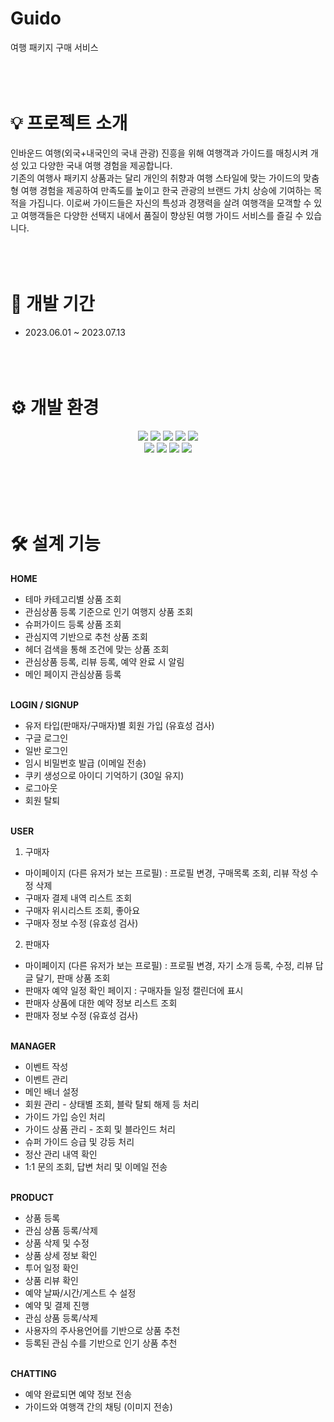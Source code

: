 # Guido
여행 패키지 구매 서비스
<br></br>
<br></br>

# 💡 프로젝트 소개
인바운드 여행(외국+내국인의 국내 관광) 진흥을 위해 여행객과 가이드를 매칭시켜 개성 있고 다양한 국내 여행 경험을 제공합니다.                                                                                
기존의 여행사 패키지 상품과는 달리 개인의 취향과 여행 스타일에 맞는 가이드의 맞춤형 여행 경험을 제공하여 만족도를 높이고 한국 관광의 브랜드 가치 상승에 기여하는 목적을 가집니다.
이로써 가이드들은 자신의 특성과 경쟁력을 살려 여행객을 모객할 수 있고 여행객들은 다양한 선택지 내에서 품질이 향상된 여행 가이드 서비스를 즐길 수 있습니다.
<br></br>
<br></br>

# 📅 개발 기간
- 2023.06.01 ~ 2023.07.13
<br></br>
<br></br>

# ⚙ 개발 환경
<div align="center">
  <img src="https://img.shields.io/badge/Java 17-2C2255?style=for-the-badge&logo=Eclipse IDE&logoColor=white"/>
  <img src="https://img.shields.io/badge/Sring Boot 3.1.0-6DB33F?style=for-the-badge&logo=SpringBoot&logoColor=white"/>
  <img src="https://img.shields.io/badge/Oracle-F80000?style=for-the-badge&logo=Oracle&logoColor=white"/>
  <img src="https://img.shields.io/badge/Gradle-02303A?style=for-the-badge&logo=Gradle&logoColor=white"/>
  <img src="https://img.shields.io/badge/Thymeleaf-005F0F?style=for-the-badge&logo=Thymeleaf&logoColor=white"/>
  <br>

  <img src="https://img.shields.io/badge/MyBatis-DB7093?style=for-the-badge&logo=MyBatis&logoColor=white"/>
  <img src="https://img.shields.io/badge/JavaScript-F7DF1E?style=for-the-badge&logo=JavaScript&logoColor=white"/>
  <img src="https://img.shields.io/badge/HTML5-E34F26?style=for-the-badge&logo=HTML5&logoColor=white"/>
  <img src="https://img.shields.io/badge/CSS3-1572B6?style=for-the-badge&logo=CSS3&logoColor=white"/>
</div>

<br></br>
<br></br>

# 🛠 설계 기능

**HOME**
- 테마 카테고리별 상품 조회
- 관심상품 등록 기준으로 인기 여행지 상품 조회
- 슈퍼가이드 등록 상품 조회
- 관심지역 기반으로 추천 상품 조회
- 헤더 검색을 통해 조건에 맞는 상품 조회
- 관심상품 등록, 리뷰 등록, 예약 완료 시 알림
- 메인 페이지 관심상품 등록
<br></br>

**LOGIN / SIGNUP**
- 유저 타입(판매자/구매자)별 회원 가입 (유효성 검사)
- 구글 로그인
- 일반 로그인
- 임시 비밀번호 발급 (이메일 전송)
- 쿠키 생성으로 아이디 기억하기 (30일 유지)
- 로그아웃
- 회원 탈퇴
<br></br>

**USER**
1) 구매자
- 마이페이지 (다른 유저가 보는 프로필) : 프로필 변경, 구매목록 조회, 리뷰 작성 수정 삭제
- 구매자 결제 내역 리스트 조회
- 구매자 위시리스트 조회, 좋아요
- 구매자 정보 수정 (유효성 검사)

2) 판매자
- 마이페이지 (다른 유저가 보는 프로필) : 프로필 변경, 자기 소개 등록, 수정, 리뷰 답글 달기, 판매 상품 조회
- 판매자 예약 일정 확인 페이지  : 구매자들 일정 캘린더에 표시
- 판매자 상품에 대한 예약 정보 리스트 조회
- 판매자 정보 수정 (유효성 검사)
<br></br>

**MANAGER**
- 이벤트 작성
- 이벤트 관리
- 메인 배너 설정
- 회원 관리 - 상태별 조회, 블락 탈퇴 해제 등 처리
- 가이드 가입 승인 처리
- 가이드 상품 관리 - 조회 및 블라인드 처리
- 슈퍼 가이드 승급 및 강등 처리
- 정산 관리 내역 확인
- 1:1 문의 조회, 답변 처리 및 이메일 전송
<br></br>

**PRODUCT**
- 상품 등록
- 관심 상품 등록/삭제
- 상품 삭제 및 수정
- 상품 상세 정보 확인
- 투어 일정 확인
- 상품 리뷰 확인
- 예약 날짜/시간/게스트 수 설정
- 예약 및 결제 진행
- 관심 상품 등록/삭제
- 사용자의 주사용언어를 기반으로 상품 추천
- 등록된 관심 수를 기반으로 인기 상품 추천
<br></br>

**CHATTING**
- 예약 완료되면 예약 정보 전송
- 가이드와 여행객 간의 채팅 (이미지 전송)
<br></br>
